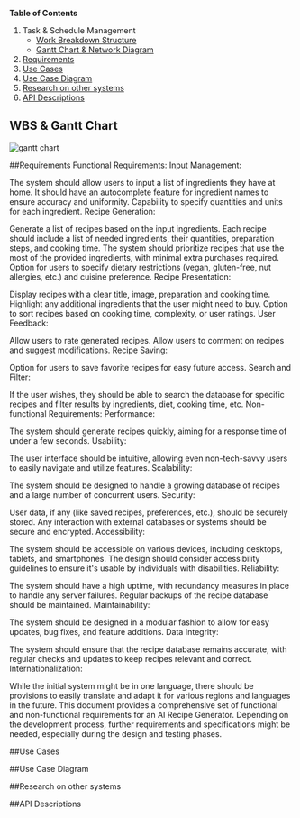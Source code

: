 **Table of Contents**
1. Task & Schedule Management
    - [Work Breakdown Structure](#work-breadown-structure)
    - [Gantt Chart  & Network Diagram](#gantt-chart--network-diagram)
1. [Requirements](#requirements)
1. [Use Cases](#use-cases)
1. [Use Case Diagram](#use-case-diagram)
1. [Research on other systems](#research-on-other-systems)
1. [API Descriptions](#api-descriptions)



## WBS & Gantt Chart
![gantt chart]()



##Requirements 
Functional Requirements:
Input Management:

The system should allow users to input a list of ingredients they have at home.
It should have an autocomplete feature for ingredient names to ensure accuracy and uniformity.
Capability to specify quantities and units for each ingredient.
Recipe Generation:

Generate a list of recipes based on the input ingredients.
Each recipe should include a list of needed ingredients, their quantities, preparation steps, and cooking time.
The system should prioritize recipes that use the most of the provided ingredients, with minimal extra purchases required.
Option for users to specify dietary restrictions (vegan, gluten-free, nut allergies, etc.) and cuisine preference.
Recipe Presentation:

Display recipes with a clear title, image, preparation and cooking time.
Highlight any additional ingredients that the user might need to buy.
Option to sort recipes based on cooking time, complexity, or user ratings.
User Feedback:

Allow users to rate generated recipes.
Allow users to comment on recipes and suggest modifications.
Recipe Saving:

Option for users to save favorite recipes for easy future access.
Search and Filter:

If the user wishes, they should be able to search the database for specific recipes and filter results by ingredients, diet, cooking time, etc.
Non-functional Requirements:
Performance:

The system should generate recipes quickly, aiming for a response time of under a few seconds.
Usability:

The user interface should be intuitive, allowing even non-tech-savvy users to easily navigate and utilize features.
Scalability:

The system should be designed to handle a growing database of recipes and a large number of concurrent users.
Security:

User data, if any (like saved recipes, preferences, etc.), should be securely stored.
Any interaction with external databases or systems should be secure and encrypted.
Accessibility:

The system should be accessible on various devices, including desktops, tablets, and smartphones.
The design should consider accessibility guidelines to ensure it's usable by individuals with disabilities.
Reliability:

The system should have a high uptime, with redundancy measures in place to handle any server failures.
Regular backups of the recipe database should be maintained.
Maintainability:

The system should be designed in a modular fashion to allow for easy updates, bug fixes, and feature additions.
Data Integrity:

The system should ensure that the recipe database remains accurate, with regular checks and updates to keep recipes relevant and correct.
Internationalization:

While the initial system might be in one language, there should be provisions to easily translate and adapt it for various regions and languages in the future.
This document provides a comprehensive set of functional and non-functional requirements for an AI Recipe Generator. Depending on the development process, further requirements and specifications might be needed, especially during the design and testing phases.

##Use Cases 

##Use Case Diagram 

##Research on other systems

##API Descriptions



